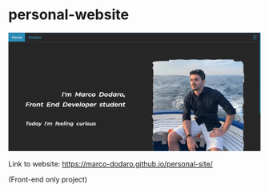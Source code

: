 # personal-website

![](assets/images/mysite.gif)

Link to website: https://marco-dodaro.github.io/personal-site/

(Front-end only project)
